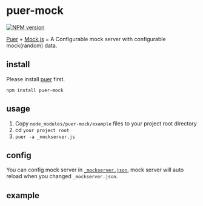 # puer-mock

[![NPM version][npm-image]][npm-url]

[npm-image]: https://img.shields.io/npm/v/puer-mock.svg?style=flat-square
[npm-url]: https://npmjs.org/package/puer-mock

[Puer](https://github.com/leeluolee/puer) + [Mock.js](https://github.com/nuysoft/Mock) = A Configurable mock server with configurable mock(random) data.

## install

Please install [puer](https://github.com/leeluolee/puer) first.

```
npm install puer-mock
```

## usage

1. Copy `node_modules/puer-mock/example` files to your project root directory
2. cd `your project root`
3. `puer -a _mockserver.js`

## config

You can config mock server in [`_mockserver.json`](https://github.com/ufologist/puer-mock/blob/master/lib/_mockserver.json), mock server will auto reload when you changed `_mockserver.json`.

## example

